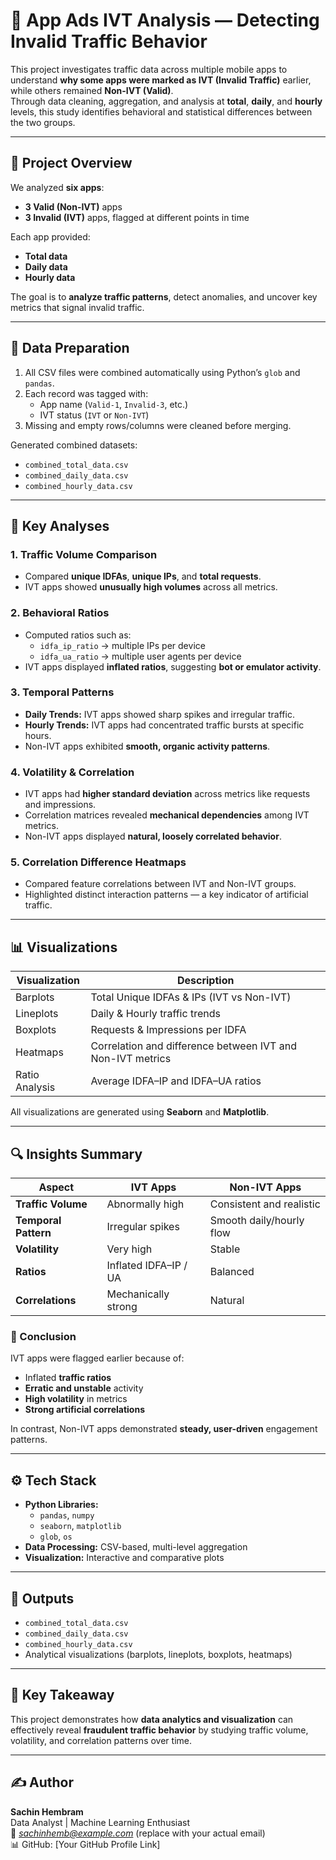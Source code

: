 # 🧠 App Ads IVT Analysis — Detecting Invalid Traffic Behavior

This project investigates traffic data across multiple mobile apps to understand **why some apps were marked as IVT (Invalid Traffic)** earlier, while others remained **Non-IVT (Valid)**.  
Through data cleaning, aggregation, and analysis at **total**, **daily**, and **hourly** levels, this study identifies behavioral and statistical differences between the two groups.

---

## 📂 Project Overview

We analyzed **six apps**:
- **3 Valid (Non-IVT)** apps  
- **3 Invalid (IVT)** apps, flagged at different points in time  

Each app provided:
- **Total data**
- **Daily data**
- **Hourly data**

The goal is to **analyze traffic patterns**, detect anomalies, and uncover key metrics that signal invalid traffic.

---

## 🧹 Data Preparation

1. All CSV files were combined automatically using Python’s `glob` and `pandas`.
2. Each record was tagged with:
   - App name (`Valid-1`, `Invalid-3`, etc.)
   - IVT status (`IVT` or `Non-IVT`)
3. Missing and empty rows/columns were cleaned before merging.

Generated combined datasets:
- `combined_total_data.csv`
- `combined_daily_data.csv`
- `combined_hourly_data.csv`

---

## 🧭 Key Analyses

### 1. Traffic Volume Comparison
- Compared **unique IDFAs**, **unique IPs**, and **total requests**.
- IVT apps showed **unusually high volumes** across all metrics.

### 2. Behavioral Ratios
- Computed ratios such as:
  - `idfa_ip_ratio` → multiple IPs per device
  - `idfa_ua_ratio` → multiple user agents per device
- IVT apps displayed **inflated ratios**, suggesting **bot or emulator activity**.

### 3. Temporal Patterns
- **Daily Trends:** IVT apps showed sharp spikes and irregular traffic.
- **Hourly Trends:** IVT apps had concentrated traffic bursts at specific hours.
- Non-IVT apps exhibited **smooth, organic activity patterns**.

### 4. Volatility & Correlation
- IVT apps had **higher standard deviation** across metrics like requests and impressions.
- Correlation matrices revealed **mechanical dependencies** among IVT metrics.
- Non-IVT apps displayed **natural, loosely correlated behavior**.

### 5. Correlation Difference Heatmaps
- Compared feature correlations between IVT and Non-IVT groups.
- Highlighted distinct interaction patterns — a key indicator of artificial traffic.

---

## 📊 Visualizations

| Visualization | Description |
|----------------|-------------|
| Barplots | Total Unique IDFAs & IPs (IVT vs Non-IVT) |
| Lineplots | Daily & Hourly traffic trends |
| Boxplots | Requests & Impressions per IDFA |
| Heatmaps | Correlation and difference between IVT and Non-IVT metrics |
| Ratio Analysis | Average IDFA–IP and IDFA–UA ratios |

All visualizations are generated using **Seaborn** and **Matplotlib**.

---

## 🔍 Insights Summary

| Aspect | IVT Apps | Non-IVT Apps |
|--------|-----------|---------------|
| **Traffic Volume** | Abnormally high | Consistent and realistic |
| **Temporal Pattern** | Irregular spikes | Smooth daily/hourly flow |
| **Volatility** | Very high | Stable |
| **Ratios** | Inflated IDFA–IP / UA | Balanced |
| **Correlations** | Mechanically strong | Natural |

### 🧩 Conclusion
IVT apps were flagged earlier because of:
- Inflated **traffic ratios**
- **Erratic and unstable** activity
- **High volatility** in metrics
- **Strong artificial correlations**

In contrast, Non-IVT apps demonstrated **steady, user-driven** engagement patterns.

---

## ⚙️ Tech Stack

- **Python Libraries:**
  - `pandas`, `numpy`
  - `seaborn`, `matplotlib`
  - `glob`, `os`
- **Data Processing:** CSV-based, multi-level aggregation
- **Visualization:** Interactive and comparative plots

---

## 📁 Outputs

- `combined_total_data.csv`
- `combined_daily_data.csv`
- `combined_hourly_data.csv`
- Analytical visualizations (barplots, lineplots, boxplots, heatmaps)

---

## 🧠 Key Takeaway

This project demonstrates how **data analytics and visualization** can effectively reveal **fraudulent traffic behavior** by studying traffic volume, volatility, and correlation patterns over time.

---

## ✍️ Author

**Sachin Hembram**  
Data Analyst | Machine Learning Enthusiast  
📧 *sachinhemb@example.com* (replace with your actual email)  
📊 GitHub: [Your GitHub Profile Link]  
